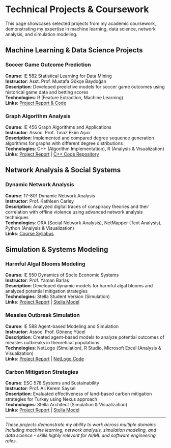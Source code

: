 # Technical Projects & Coursework

This page showcases selected projects from my academic coursework, demonstrating my expertise in machine learning, data science, network analysis, and simulation modeling.

## Machine Learning & Data Science Projects

### Soccer Game Outcome Prediction
**Course**: IE 582 Statistical Learning for Data Mining  
**Instructor**: Asst. Prof. Mustafa Gökçe Baydoğan  
**Description**: Developed predictive models for soccer game outcomes using historical game data and betting scores  
**Technologies**: R (Feature Extraction, Machine Learning)  
**Links**: [Project Report & Code](/IE_582_Project.html)

### Graph Algorithm Analysis
**Course**: IE 456 Graph Algorithms and Applications  
**Instructor**: Assoc. Prof. Tınaz Ekim Aşıcı  
**Description**: Implemented and compared degree sequence generation algorithms for graphs with different degree distributions  
**Technologies**: C++ (Algorithm Implementation), R (Analysis & Visualization)  
**Links**: [Project Report](/IE_456_Project_Report.pdf) | [C++ Code Repository](https://github.com/orkunirsoy/oirsoy/tree/main/IE%20_456_Project_Code)

## Network Analysis & Social Systems

### Dynamic Network Analysis
**Course**: 17-801 Dynamic Network Analysis  
**Instructor**: Prof. Kathleen Carley  
**Description**: Analyzed digital traces of conspiracy theories and their correlation with offline violence using advanced network analysis techniques  
**Technologies**: ORA (Social Network Analysis), NetMapper (Text Analysis), Python (Analysis & Visualization)  
**Links**: [Course Syllabus](/DNA_Syllabus_Spring_2024.pdf)

## Simulation & Systems Modeling

### Harmful Algal Blooms Modeling
**Course**: IE 550 Dynamics of Socio Economic Systems  
**Instructor**: Prof. Yaman Barlas  
**Description**: Developed dynamic models for harmful algal blooms and analyzed potential mitigation strategies  
**Technologies**: Stella Student Version (Simulation)  
**Links**: [Project Report](/IE_550_Report.pdf) | [Stella Model](/IE_550_Model.STMX)

### Measles Outbreak Simulation
**Course**: IE 588 Agent-based Modeling and Simulation  
**Instructor**: Assoc. Prof. Gönenç Yücel  
**Description**: Created agent-based models to analyze potential outcomes of measles outbreaks in theoretical populations  
**Technologies**: NetLogo (Simulation), R Studio, Microsoft Excel (Analysis & Visualization)  
**Links**: [Project Report](/IE_588_Project_Report.pdf) | [NetLogo Code](/IE_588_Project_code.nlogo)

### Carbon Mitigation Strategies
**Course**: ESC 578 Systems and Sustainability  
**Instructor**: Prof. Ali Kerem Saysel  
**Description**: Evaluated effectiveness of land-based carbon mitigation strategies for Turkey using Nexus approach  
**Technologies**: Stella Architect (Simulation & Visualization)  
**Links**: [Project Report](/ESC_578_Project_Writeup.pdf) | [Stella Model](/ESC_578_Project_Model.stmx)

---

*These projects demonstrate my ability to work across multiple domains including machine learning, network analysis, simulation modeling, and data science - skills highly relevant for AI/ML and software engineering roles.*
